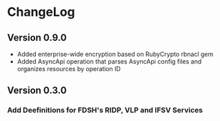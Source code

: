 # ChangeLog

## Version 0.9.0

- Added enterprise-wide encryption based on RubyCrypto rbnacl gem
- Added AsyncApi operation that parses AsyncApi config files and organizes resources by operation ID

## Version 0.3.0

### Add Deefinitions for FDSH's RIDP, VLP and IFSV Services

